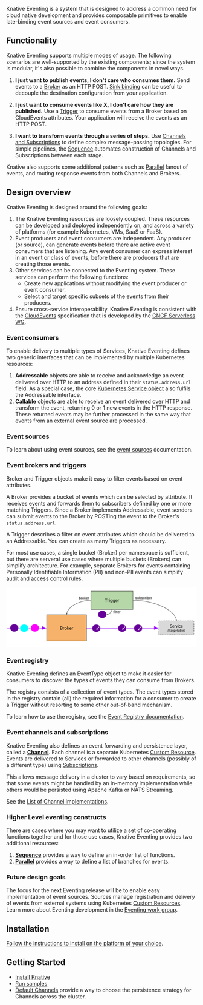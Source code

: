 
Knative Eventing is a system that is designed to address a common need for cloud
native development and provides composable primitives to enable late-binding
event sources and event consumers.

## Functionality

Knative Eventing supports multiple modes of usage. The following scenarios are
well-supported by the existing components; since the system is modular, it's
also possible to combine the components in novel ways.

1. **I just want to publish events, I don't care who consumes them.** Send
   events to a [Broker](broker/README.md) as an HTTP POST. [Sink binding](./sources/sinkbinding) can be useful to decouple the destination
   configuration from your application.

1. **I just want to consume events like X, I don't care how they are
   published.** Use a [Trigger](triggers/README.md) to consume events from a Broker based
   on CloudEvents attributes. Your application will receive the events as an
   HTTP POST.

1. **I want to transform events through a series of steps.** Use [Channels and
   Subscriptions](channels/README.md) to define complex message-passing topologies. For
   simple pipelines, the [Sequence](flows/sequence.md) automates construction of
   Channels and Subscriptions between each stage.

Knative also supports some additional patterns such as
[Parallel](flows/parallel.md) fanout of events, and routing response events from
both Channels and Brokers.

## Design overview

Knative Eventing is designed around the following goals:

1. The Knative Eventing resources are loosely coupled. These resources can be
   developed and deployed independently on, and across a variety of platforms
   (for example Kubernetes, VMs, SaaS or FaaS).
1. Event producers and event consumers are independent. Any producer (or
   source), can generate events before there are active event consumers that are
   listening. Any event consumer can express interest in an event or class of
   events, before there are producers that are creating those events.
1. Other services can be connected to the Eventing system. These services can
   perform the following functions:
   - Create new applications without modifying the event producer or event
     consumer.
   - Select and target specific subsets of the events from their producers.
1. Ensure cross-service interoperability. Knative Eventing is consistent with
   the
   [CloudEvents](https://github.com/cloudevents/spec/blob/master/spec.md#design-goals)
   specification that is developed by the
   [CNCF Serverless WG](https://lists.cncf.io/g/cncf-wg-serverless).

### Event consumers

To enable delivery to multiple types of Services, Knative Eventing defines two
generic interfaces that can be implemented by multiple Kubernetes resources:

1. **Addressable** objects are able to receive and acknowledge an event
   delivered over HTTP to an address defined in their `status.address.url`
   field. As a special case, the core
   [Kubernetes Service object](https://kubernetes.io/docs/reference/generated/kubernetes-api/v1.18/#service-v1-core)
   also fulfils the Addressable interface.
1. **Callable** objects are able to receive an event delivered over HTTP and
   transform the event, returning 0 or 1 new events in the HTTP response. These
   returned events may be further processed in the same way that events from an
   external event source are processed.

### Event sources

To learn about using event sources, see the [event sources](./sources/README.md) documentation.

### Event brokers and triggers

Broker and Trigger objects make it easy to filter events based on event
attributes.

A Broker provides a bucket of events which can be selected by attribute. It
receives events and forwards them to subscribers defined by one or more matching
Triggers. Since a Broker implements Addressable, event senders can submit events
to the Broker by POSTing the event to the Broker's `status.address.url`.

A Trigger describes a filter on event attributes which should be delivered to an
Addressable. You can create as many Triggers as necessary.

For most use cases, a single bucket (Broker) per namespace is sufficient, but
there are serveral use cases where multiple buckets (Brokers) can simplify
architecture. For example, separate Brokers for events containing Personally
Identifiable Information (PII) and non-PII events can simplify audit and access
control rules.

![Broker Trigger Diagram](./images/broker-trigger-overview.svg)

### Event registry

Knative Eventing defines an EventType object to make it easier for consumers to
discover the types of events they can consume from Brokers.

The registry consists of a collection of event types. The event types stored in
the registry contain (all) the required information for a consumer to create a
Trigger without resorting to some other out-of-band mechanism.

To learn how to use the registry, see the
[Event Registry documentation](./event-registry.md).

### Event channels and subscriptions

Knative Eventing also defines an event forwarding and persistence layer, called
a
[**Channel**](./channels).
Each channel is a separate Kubernetes [Custom Resource](https://kubernetes.io/docs/concepts/extend-kubernetes/api-extension/custom-resources/).
Events are delivered to Services or forwarded to other channels
(possibly of a different type) using
[Subscriptions](./event-delivery.md#configuring-subscription-delivery).

This allows message delivery in a cluster to vary based on requirements, so that
some events might be handled by an in-memory implementation while others would
be persisted using Apache Kafka or NATS Streaming.

See the [List of Channel implementations](../eventing/channels/channels.yaml).

### Higher Level eventing constructs

There are cases where you may want to utilize a set of co-operating functions
together and for those use cases, Knative Eventing provides two additional
resources:

1. **[Sequence](./flows/sequence.md)** provides a way to define an in-order list of functions.
1. **[Parallel](./flows/parallel.md)** provides a way to define a list of branches for events.

### Future design goals

The focus for the next Eventing release will be to enable easy implementation of
event sources. Sources manage registration and delivery of events from external
systems using Kubernetes
[Custom Resources](https://kubernetes.io/docs/concepts/extend-kubernetes/api-extension/custom-resources/).
Learn more about Eventing development in the
[Eventing work group](https://github.com/knative/community/blob/main/working-groups/WORKING-GROUPS.md#eventing).

## Installation

[Follow the instructions to install on the platform of your choice](../install/README.md).

## Getting Started

- [Install Knative](../install/README.md)
- [Run samples](./samples/)
- [Default Channels](./channels/default-channels.md) provide a way to choose the
  persistence strategy for Channels across the cluster.
